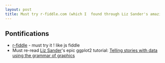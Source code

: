 ```yaml
---
layout: post
title: Must try r-fiddle.com (which I  found through Liz Sander's amazing ggplot2 tutorial -- Telling stories with data using the grammar of graphics )
---
```


## Pontifications
*  [r-fiddle](http://www.r-fiddle.org/) - must try it ! like js fiddle
*  Must re-read [Liz Sander](http://www.lizsander.com/)'s epic ggplot2 tutorial:  [Telling stories with data using the grammar of graphics](https://codewords.recurse.com/issues/six/telling-stories-with-data-using-the-grammar-of-graphics)